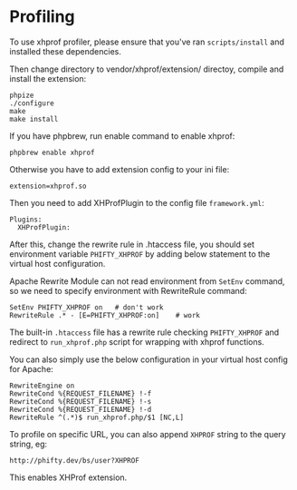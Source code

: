 Profiling
==========

To use xhprof profiler, please ensure that you've ran `scripts/install` and 
installed these dependencies.

Then change directory to vendor/xhprof/extension/ directoy, compile and install
the extension:

    phpize
    ./configure
    make
    make install

If you have phpbrew, run enable command to enable xhprof:

    phpbrew enable xhprof

Otherwise you have to add extension config to your ini file:

    extension=xhprof.so

Then you need to add XHProfPlugin to the config file 
`framework.yml`:

    Plugins:
      XHProfPlugin:

After this, change the rewrite rule in .htaccess file, you should set
environment variable `PHIFTY_XHPROF` by adding below statement to the virtual
host configuration.

Apache Rewrite Module can not read environment from `SetEnv` command, so we 
need to specify environment with RewriteRule command:

    SetEnv PHIFTY_XHPROF on   # don't work
    RewriteRule .* - [E=PHIFTY_XHPROF:on]    # work

The built-in `.htaccess` file has a rewrite rule checking `PHIFTY_XHPROF` and
redirect to `run_xhprof.php` script for wrapping with xhprof functions.

You can also simply use the below configuration in your virtual host config
for Apache:

    RewriteEngine on
    RewriteCond %{REQUEST_FILENAME} !-f
    RewriteCond %{REQUEST_FILENAME} !-s
    RewriteCond %{REQUEST_FILENAME} !-d
    RewriteRule ^(.*)$ run_xhprof.php/$1 [NC,L]

To profile on specific URL, you can also append `XHPROF` string to the query string,
eg:

    http://phifty.dev/bs/user?XHPROF

This enables XHProf extension.


